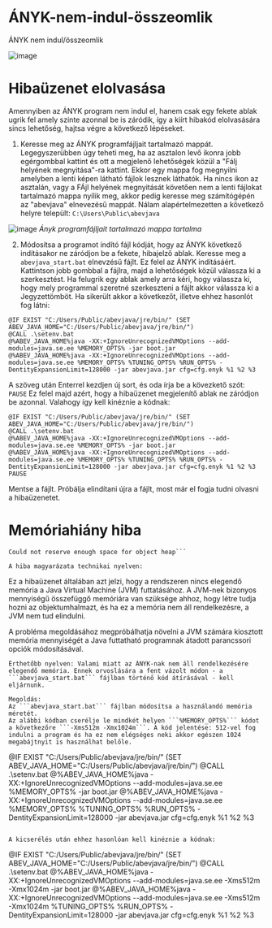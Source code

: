 # ÁNYK-nem-indul-összeomlik
ÁNYK nem indul/összeomlik

![image](https://user-images.githubusercontent.com/95906104/211758572-d289b6f4-fae3-457d-af10-75c6297866ff.png)

# Hibaüzenet elolvasása
Amennyiben az ÁNYK program nem indul el, hanem csak egy fekete ablak ugrik fel amely szinte azonnal be is záródik, így a kiírt hibakód elolvasására sincs lehetőség, hajtsa végre a következő lépéseket.
1. Keresse meg az ÁNYK programfájljait tartalmazó mappát.
Legegyszerübben úgy teheti meg, ha az asztalon levő ikonra jobb egérgombbal kattint és ott a megjelenő lehetőségek közül a "Fálj helyének megnyitása"-ra kattint. Ekkor egy mappa fog megnyilni amelyben a lenti képen látható fájlok lesznek láthatók. Ha nincs ikon az asztalán, vagy a FÁjl helyének megnyitását követően nem a lenti fájlokat tartalmazó mappa nyílik meg, akkor pedig keresse meg számítógépén az "abevjava" elnevezésű mappát. Nálam alapértelmezetten a következő helyre települt: ```C:\Users\Public\abevjava```

![image](https://user-images.githubusercontent.com/95906104/211759534-2f4a0336-37e4-4b6d-b76e-0cbd78c32ec4.png)
*Ányk programfájljait tartalmazó mappa tartalma*

2. Módosítsa a programot indító fájl kódját, hogy az ÁNYK következő indításakor ne záródjon be a fekete, hibajelző ablak.
Keresse meg a ```abevjava_start.bat``` elnevzésű fájlt. Ez felel az ÁNYK indításáért. Kattintson jobb gombbal a fájlra, majd a lehetőségek közül válassza ki a szerkesztést. Ha felugrik egy ablak amely arra kéri, hogy válassza ki, hogy mely programmal szeretné szerkeszteni a fájlt akkor válassza ki a Jegyzettömböt.
Ha sikerült akkor a következőt, illetve ehhez hasonlót fog látni:
```
@IF EXIST "C:/Users/Public/abevjava/jre/bin/" (SET ABEV_JAVA_HOME="C:/Users/Public/abevjava/jre/bin/")
@CALL .\setenv.bat
@%ABEV_JAVA_HOME%java -XX:+IgnoreUnrecognizedVMOptions --add-modules=java.se.ee %MEMORY_OPTS% -jar boot.jar
@%ABEV_JAVA_HOME%java -XX:+IgnoreUnrecognizedVMOptions --add-modules=java.se.ee %MEMORY_OPTS% %TUNING_OPTS% %RUN_OPTS% -DentityExpansionLimit=128000 -jar abevjava.jar cfg=cfg.enyk %1 %2 %3
```
A szöveg után Enterrel kezdjen új sort, és oda írja be a kövezkető szót: ```PAUSE```
Ez felel majd azért, hogy a hibaüzenet megjelenítő ablak ne záródjon be azonnal.
Valahogy így kell kinéznie a kódnak:

```
@IF EXIST "C:/Users/Public/abevjava/jre/bin/" (SET ABEV_JAVA_HOME="C:/Users/Public/abevjava/jre/bin/")
@CALL .\setenv.bat
@%ABEV_JAVA_HOME%java -XX:+IgnoreUnrecognizedVMOptions --add-modules=java.se.ee %MEMORY_OPTS% -jar boot.jar
@%ABEV_JAVA_HOME%java -XX:+IgnoreUnrecognizedVMOptions --add-modules=java.se.ee %MEMORY_OPTS% %TUNING_OPTS% %RUN_OPTS% -DentityExpansionLimit=128000 -jar abevjava.jar cfg=cfg.enyk %1 %2 %3
PAUSE
```
Mentse a fájlt.
Próbálja elindítani újra a fájlt, most már el fogja tudni olvasni a hibaüzenetet.


# Memóriahiány hiba
```Error occurred during initialization of VM
Could not reserve enough space for object heap```

A hiba magyarázata technikai nyelven:
```
Ez a hibaüzenet általában azt jelzi, hogy a rendszeren nincs elegendő memória a Java Virtual Machine (JVM) futtatásához. A JVM-nek bizonyos mennyiségű összefüggő memóriára van szüksége ahhoz, hogy létre tudja hozni az objektumhalmazt, és ha ez a memória nem áll rendelkezésre, a JVM nem tud elindulni.

A probléma megoldásához megpróbálhatja növelni a JVM számára kiosztott memória mennyiségét a Java futtatható programnak átadott parancssori opciók módosításával.
```
Érthetőbb nyelven: Valami miatt az ÁNYK-nak nem áll rendelkezésére elegendő memória. Ennek orvoslására a fent vázolt módon - a ```abevjava_start.bat``` fájlban történő kód átírásával - kell eljárnunk.

Megoldás:
Az ```abevjava_start.bat``` fájlban módosítsa a használandó memória méretét.
Az alábbi kódban cserélje le mindkét helyen ```%MEMORY_OPTS%``` kódot a következőre ```-Xms512m -Xmx1024m```. A kód jelentése: 512-vel fog indulni a program és ha ez nem elégséges neki akkor egészen 1024 megabájtnyit is használhat belőle.
```
@IF EXIST "C:/Users/Public/abevjava/jre/bin/" (SET ABEV_JAVA_HOME="C:/Users/Public/abevjava/jre/bin/")
@CALL .\setenv.bat
@%ABEV_JAVA_HOME%java -XX:+IgnoreUnrecognizedVMOptions --add-modules=java.se.ee %MEMORY_OPTS% -jar boot.jar
@%ABEV_JAVA_HOME%java -XX:+IgnoreUnrecognizedVMOptions --add-modules=java.se.ee %MEMORY_OPTS% %TUNING_OPTS% %RUN_OPTS% -DentityExpansionLimit=128000 -jar abevjava.jar cfg=cfg.enyk %1 %2 %3
```

A kicserélés után ehhez hasonlóan kell kinéznie a kódnak:
```
@IF EXIST "C:/Users/Public/abevjava/jre/bin/" (SET ABEV_JAVA_HOME="C:/Users/Public/abevjava/jre/bin/")
@CALL .\setenv.bat
@%ABEV_JAVA_HOME%java -XX:+IgnoreUnrecognizedVMOptions --add-modules=java.se.ee -Xms512m -Xmx1024m -jar boot.jar
@%ABEV_JAVA_HOME%java -XX:+IgnoreUnrecognizedVMOptions --add-modules=java.se.ee -Xms512m -Xmx1024m %TUNING_OPTS% %RUN_OPTS% -DentityExpansionLimit=128000 -jar abevjava.jar cfg=cfg.enyk %1 %2 %3
```
